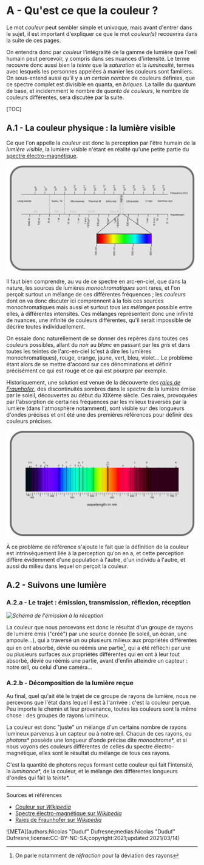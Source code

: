 # A - Qu'est ce que la couleur ?

Le mot *couleur* peut sembler simple et univoque, mais avant d'entrer dans le sujet, il est important d'expliquer ce que le mot *couleur(s)* recouvrira dans la suite de ces pages.

On entendra donc par *couleur* l'intégralité de la gamme de lumière que l'oeil humain peut percevoir, y compris dans ses nuances d'intensité. Le terme recouvre donc aussi bien la *teinte* que la *saturation* et la *luminosité*, termes avec lesquels les personnes appelées à manier les couleurs sont familiers. On sous-entend aussi qu'il y a *un certain nombre* de couleurs définies, que ce spectre complet est divisible en quanta, en *briques*. La taille du quantum de base, et incidemment le nombre de *quanta de couleurs*, le nombre de couleurs différentes, sera discutée par la suite.

[TOC]

## A.1 - La couleur physique : la lumière visible

Ce que l'on appelle la *couleur* est donc la perception par l'être humain de la *lumière visible*, la lumière visible n'étant en réalité qu'une petite partie du [spectre électro-magnétique](https://fr.wikipedia.org/wiki/Spectre_%C3%A9lectromagn%C3%A9tique).

![](img/electromagnetic-spectrum.svg)

Il faut bien comprendre, au vu de ce spectre en arc-en-ciel, que dans la nature, les sources de lumières *monochromatiques* sont rares, et l'on perçoit surtout un mélange de ces différentes fréquences ; les *couleurs* dont on va donc discuter ici comprennent à la fois ces sources monochromatiques mais aussi et surtout *tous les mélanges* possible entre elles, à différentes intensités. Ces mélanges représentent donc une infinité de nuances, une infinité de couleurs différentes, qu'il serait impossible de décrire toutes individuellement.

On essaie donc naturellement de se donner des repères dans toutes ces couleurs possibles, allant du *noir* au *blanc* en passant par les *gris* et dans toutes les teintes de l'arc-en-ciel (c'est à dire les lumières monochromatiques), rouge, orange, jaune, vert, bleu, violet... Le problème étant alors de se mettre d'accord sur ces dénominations et définir précisément ce qui est rouge et ce qui est pourpre par exemple.

Historiquement, une solution est venue de la découverte des [*raies de Fraunhofer*](https://fr.wikipedia.org/wiki/Raies_de_Fraunhofer), des discontinuités sombres dans le spectre de la lumière émise par le soleil, découvertes au début du XIXème siècle. Ces raies, provoquées par l'absorption de certaines fréquences par les milieux traversés par la lumière  (dans l'atmosphère notamment), sont visible sur des longueurs d'ondes précises et ont été une des premières références pour définir des couleurs précises.

![](img/fraunhofer-lines.svg)

À ce problème de référence s'ajoute le fait que la définition de la couleur est intrinsèquement liée à la perception qu'on en a, et cette perception diffère évidemment d'une population à l'autre, d'un individu à l'autre, et aussi du milieu dans lequel on perçoit la couleur.

## A.2 - Suivons une lumière

### A.2.a - Le trajet : émission, transmission, réflexion, réception

*![Schéma de l'émission à la réception]()*

La couleur que nous percevons est donc le résultat d'un groupe de rayons de lumière émis ("créé") par une source donnée (le soleil, un écran, une ampoule...), qui a traversé un ou plusieurs milieux aux propriétés différentes qui en ont absorbé, dévié ou réémis une partie[^1], qui a été réfléchi par une ou plusieurs surfaces aux propriétés différentes qui en ont à leur tout absorbé, dévié ou réémis une partie, avant d'enfin atteindre un capteur : notre œil, ou celui d'une caméra...

### A.2.b - Décomposition de la lumière reçue

Au final, quel qu'ait été le trajet de ce groupe de rayons de lumière, nous ne percevons que l'état dans lequel il est à l'arrivée : c'est la couleur perçue. Peu importe le chemin et leur provenance, toutes les couleurs sont la même chose : des groupes de rayons lumineux.

La couleur est donc "juste" un mélange d'un certains nombre de rayons lumineux parvenus à un capteur ou à notre œil. Chacun de ces rayons, ou *photons*\* possède une longueur d'onde précise dite *monochrome*\*, et si nous voyons des couleurs différentes de celles du spectre électro-magnétique, elles sont le résultat du mélange de tous ces rayons.

C'est la quantité de photons reçus formant cette couleur qui fait l'intensité, la *luminance*\*, de la couleur, et le mélange des différentes longueurs d'ondes qui fait la *teinte*\*.

----
Sources et références

- [Couleur sur *Wikipedia*](https://fr.wikipedia.org/wiki/Couleur)
- [Spectre électro-magnétique sur *Wikipedia*](https://fr.wikipedia.org/wiki/Spectre_%C3%A9lectromagn%C3%A9tique)
- [Raies de Fraunhofer sur *Wikipedia*](https://fr.wikipedia.org/wiki/Raies_de_Fraunhofer)

![META](authors:Nicolas "Duduf" Dufresne;medias:Nicolas "Duduf" Dufresne;license:CC-BY-NC-SA;copyright:2021;updated:2021/03/14)

[^1]:
    On parle notamment de *réfraction* pour la déviation des rayons